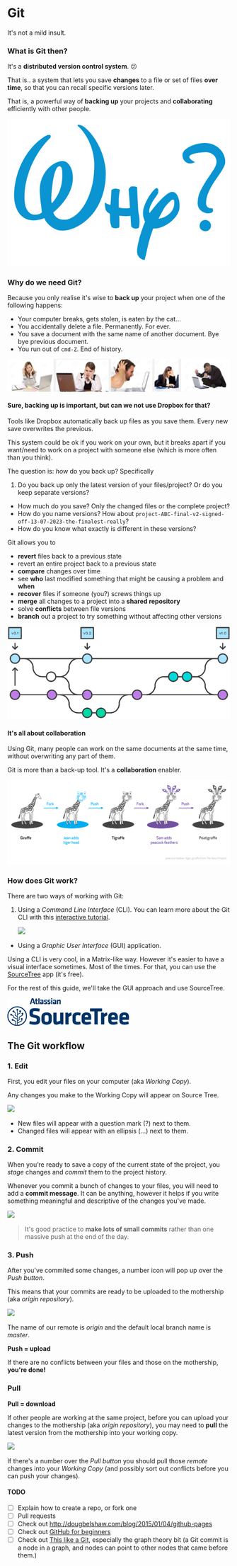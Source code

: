 # Git

It's not a mild insult.

### What is Git then?

It's a **distributed version control system**. :confused: 

That is.. a system that lets you save **changes** to a file or set of files **over time**, so that you can recall specific versions later.

That is, a powerful way of **backing up** your projects and **collaborating** efficiently with other people.

<!-- The *distributed* bit means that you can use Git offline. --> 

![](assets/why.jpg)

### Why do we need Git?

Because you only realise it's wise to **back up** your project when one of the following happens:

* Your computer breaks, gets stolen, is eaten by the cat...
* You accidentally delete a file. Permanently. For ever.
* You save a document with the same name of another document. Bye bye previous document.
* You run out of `cmd-Z`. End of history. 

[![](assets/computer-disaster.png "This is what Google thinks a computer disaster looks like..")](https://www.google.co.uk/search?q=computer+disaster&tbs=rimg:CV-syX0KTzzcIjjNKti08WxZLF9WjzikI5aZWTBc9lk7KiMPMp3kFf5Ldertu9I8AnL6fibduK6bc7rOsA5_1AxcsayoSCc0q2LTxbFksETtf8ZTjz9AsKhIJX1aPOKQjlpkRnogQZWgsMdMqEglZMFz2WTsqIxFvSSGenHQaUCoSCQ8yneQV_1kt1EUeEqZvHddbsKhIJ6u270jwCcvoRgedtflVyS9gqEgl-Jt24rptzuhFZeHQ4z7E9YioSCc6wDn8DFyxrEZW-BdJVbNfu,isz:l&tbm=isch)

#### Sure, backing up is important, but can we not use Dropbox for that? 

Tools like Dropbox automatically back up files as you save them. Every new save overwrites the previous. 

This system could be ok if you work on your own, but it breaks apart if you want/need to work on a project with someone else (which is more often than you think).

The question is: *how* do you back up? Specifically

1. Do you back up only the latest version of your files/project? Or do you keep separate versions?
* How much do you save? Only the changed files or the complete project?
* How do you name versions? How about `project-ABC-final-v2-signed-off-13-07-2023-the-finalest-really`?
* How do you know what exactly is different in these versions?


Git allows you to 

* **revert** files back to a previous state
* revert an entire project back to a previous state
* **compare** changes over time
* see **who** last modified something that might be causing a problem and **when**
* **recover** files if someone (you?) screws things up
* **merge** all changes to a project into a **shared repository**
* solve **conflicts** between file versions
* **branch** out a project to try something without affecting other versions

![](assets/git-graph.png)

#### It's all about collaboration

Using Git, many people can work on the same documents at the same time, without overwriting any part of them.

Git is more than a back-up tool. It's a **collaboration** enabler.

![](assets/git-graphic-giraffe.png)

<!-- In fact, being a back-up tool is more of a side-effect than the primary goal of Git (or any other version-control system). -->



<!-- Ever found yourself shouting through the room that you are currently working on a certain file and so nobody else should touch it in the meanwhile? -->

<!-- With Git, everybody on the team can work absolutely freely, on any file at any time. Git will allow you to *merge* all the changes into a shared *repository* and solve any *conflicts* for you. There's no question where the latest version of a file or the whole project is: it's on Git. -->

<!-- With Git, there is only **one project**. There's only one version on your disk that you're currently working on. Everything else, all the past versions and variations (aka *branches*), are neatly packed up inside Git. When you need it, you can request any version at any time and you'll have a snapshot of the complete project right at hand. -->

<!-- Being able to restore older versions of a file (or even the whole project) effectively means one thing: **you can't mess up**! -->

<!-- Git is a command-line tool that you - and any other developers on your team - use to save frequent snapshots of your projects. At any given point, it offers the flexibility to roll back changes to previous states, with only a single command. -->


### How does Git work?

There are two ways of working with Git:

1. Using a *Command Line Interface* (CLI). You can learn more about the Git CLI with this [interactive tutorial](https://try.github.io).  

	![](http://i.imgur.com/Gv6qlyH.gif)  
	<!---->
* Using a *Graphic User Interface* (GUI) application.

Using a CLI is very cool, in a Matrix-like way. However it's easier to have a visual interface sometimes. Most of the times. For that, you can use the [SourceTree](http://www.sourcetreeapp.com) app (it's free).

For the rest of this guide, we'll take the GUI approach and use SourceTree.

[![](assets/logoSourceTree.png)](http://www.sourcetreeapp.com)

<!-- 1. Sign up to [GitHub](https://github.com), [BitBucket](https://bitbucket.org) or [GitLab](https://about.gitlab.com)
2. Download [SourceTree](http://www.sourcetreeapp.com), it's free!
3. If you're on a Mac, clean up the global `.gitignore` (add `.DS_Store` so that files that are generated by Mac OSX will not be pushed to the *mothership*)
4. You're ready to use Git to keep your projects tidy, backed-up and collaborative!  -->


## The Git workflow

### 1. Edit

First, you edit your files on your computer (aka *Working Copy*).

Any changes you make to the Working Copy will appear on Source Tree.

![](https://raw.githubusercontent.com/RavensbourneWebMedia/guides/master/assets/git-edit.png)

* New files will appear with a question mark (?) next to them.
* Changed files will appear with an ellipsis (...) next to them.

### 2. Commit

When you’re ready to save a copy of the current state of the project, you *stage* changes and *commit* them to the project history.

Whenever you commit a bunch of changes to your files, you will need to add a **commit message**. It can be anything, however it helps if you write something meaningful and descriptive of the changes you've made.

![](https://raw.githubusercontent.com/RavensbourneWebMedia/guides/master/assets/git-commit.png)

> It's good practice to **make lots of small commits** rather than one massive push at the end of the day.

### 3. Push

After you've commited some changes, a number icon will pop up over the *Push button*. 

This means that your commits are ready to be uploaded to the mothership (aka *origin repository*).

![](https://raw.githubusercontent.com/RavensbourneWebMedia/guides/master/assets/git-push.png)

The name of our remote is *origin* and the default local branch name is *master*. 

**Push = upload**

If there are no conflicts between your files and those on the mothership, **you're done!**

### Pull

**Pull = download**

If other people are working at the same project, before you can upload your changes to the mothership (aka *origin repository*), you may need to **pull** the latest version from the mothership into your working copy. 

![](https://raw.githubusercontent.com/RavensbourneWebMedia/guides/master/assets/git-pull.png)

If there's a number over the *Pull button* you should pull those *remote* changes into your *Working Copy* (and possibly sort out conflicts before you can push your changes).


<!-- 

## Branching

Ever been at a point in a project, when you want to experiment with an idea that may or may not make it into the finished application? While it's true that you can always revert the commit if things don't go according to plan, it's a smarter idea, for a variety of reasons, to instead leverage branching.

remember the part in Back to the Future 2, after Marty and Doc return to 1985 from the future, but find that everything is different? Upon meeting at Doc's, now destroyed lab, Doc draws a diagram, describing how, at some point, "the timeline skewed into this tangent, creating an alternate 1985." This is just like branching!


http://think-like-a-git.net/sections/experimenting-with-git/branches-as-savepoints.html
...creating a branch is like saving your game before you battle the boss.

 -->

<!-- 
## Pull requests

encouraging developers to fork a project's repository and then use that as their own centralized repository. From there they can send "pull requests" to the main project with their changes and then the project maintainers can review them before deciding whether to include them in their project or not. -->


#### TODO

- [ ] Explain how to create a repo, or fork one
- [ ] Pull requests
- [ ] Check out http://dougbelshaw.com/blog/2015/01/04/github-pages
- [ ] Check out [GitHub for beginners](http://readwrite.com/2013/09/30/understanding-github-a-journey-for-beginners-part-1)
- [ ] Check out [This like a Git](think-like-a-git.net), especially the graph theory bit (a Git commit is a node in a graph, and nodes can point to other nodes that came before them.)

<!-- ### Pull request

Pull requests let you tell others about changes you've pushed to a Git repository. Once a pull request is sent, other people can review your changes, discuss potential modifications, and even push follow-up commits if necessary.

We'll [learn more about pull requests](https://help.github.com/articles/using-pull-requests/) later on in the unit. -->
